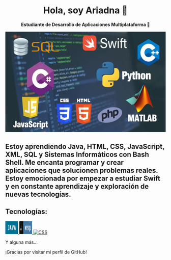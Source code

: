 <h1 align="center">Hola, soy Ariadna 👋</h1>

<p align="center">
  <strong>Estudiante de Desarrollo de Aplicaciones Multiplataforma 🚀</strong>
</p>

<p align="center">
  <img src="https://raw.githubusercontent.com/Ariadnaa20/Ariadnaa20/main/lenguaje_portada%20(1).webp" alt="Tecnologías">
</p>

<h2 align="left">
  Estoy aprendiendo Java, HTML, CSS, JavaScript, XML, SQL y Sistemas Informáticos con Bash Shell. Me encanta programar y crear aplicaciones que solucionen problemas reales. Estoy emocionada por empezar a estudiar Swift y en constante aprendizaje y exploración de nuevas tecnologías.
</h2>

<h2 align="left">Tecnologías:</h2>

<p align="left">
  <!-- Enlace a tu repositorio de Java o perfil de Java -->
  <a href="URL_DEL_REPOSITORIO_JAVA">
    <img src="java.png" alt="Java" width="40" height="40"/>
  </a>
  <!-- Repite el proceso para cada tecnología -->
  <a href="https://github.com/Ariadnaa20/BASE-DE-DADES.git">
    <img src="sql.png" alt="HTML" width="40" height="40"/>
  </a>
  <a href="URL_DEL_REPOSITORIO_CSS">
    <img src="URL_DE_LA_IMAGEN_CSS" alt="CSS" width="40" height="40"/>
  </a>
  <!-- ...y así con el resto de tecnologías -->
</p>

<p align="left">Y alguna más...</p>

<p align="left">¡Gracias por visitar mi perfil de GitHub!</p>



